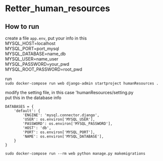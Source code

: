 # Retter_human_resources

## How to run

create a file ```app.env```, put your info in this\
MYSQL_HOST=localhost\
MYSQL_PORT=port_mysql\
MYSQL_DATABASE=name_db\
MYSQL_USER=name_user\
MYSQL_PASSWORD=your_pwd\
MYSQL_ROOT_PASSWORD=root_pwd

run\
`sudo docker-compose run web django-admin startproject humanResources .`

modify the setting file, in this case 'humanResources/setting.py\
put this in the database info

```
DATABASES = {
    'default': {
        'ENGINE': 'mysql.connector.django',
        'USER': os.environ['MYSQL_USER'],
        'PASSWORD': os.environ['MYSQL_PASSWORD'],
        'HOST': 'db',
        'PORT': os.environ['MYSQL_PORT'],
        'NAME': os.environ['MYSQL_DATABASE'],
    }
}
```

```sudo docker-compose run --rm web python manage.py makemigrations```
